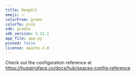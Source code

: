 ```yaml
---
title: DeepGit
emoji: 📈
colorFrom: green
colorTo: pink
sdk: gradio
sdk_version: 5.23.1
app_file: app.py
pinned: false
license: apache-2.0
---
```


Check out the configuration reference at https://huggingface.co/docs/hub/spaces-config-reference
